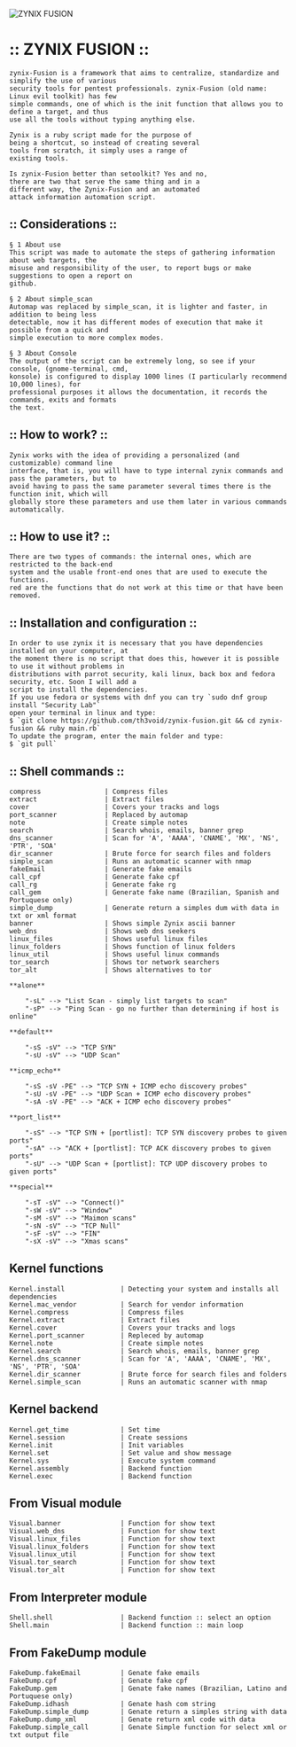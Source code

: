 ![ZYNIX FUSION](https://user-images.githubusercontent.com/36008397/110006679-b4ae7d80-7cf8-11eb-99a4-bc3dcb813ae8.png)

#   :: ZYNIX FUSION ::

    zynix-Fusion is a framework that aims to centralize, standardize and simplify the use of various
    security tools for pentest professionals. zynix-Fusion (old name: Linux evil toolkit) has few
    simple commands, one of which is the init function that allows you to define a target, and thus
    use all the tools without typing anything else.

    Zynix is a ruby script made for the purpose of
    being a shortcut, so instead of creating several
    tools from scratch, it simply uses a range of
    existing tools.

    Is zynix-Fusion better than setoolkit? Yes and no,
    there are two that serve the same thing and in a
    different way, the Zynix-Fusion and an automated
    attack information automation script.

## :: Considerations ::

    § 1 About use
    This script was made to automate the steps of gathering information about web targets, the
    misuse and responsibility of the user, to report bugs or make suggestions to open a report on
    github.
    
    § 2 About simple_scan
    Automap was replaced by simple_scan, it is lighter and faster, in addition to being less
    detectable, now it has different modes of execution that make it possible from a quick and
    simple execution to more complex modes.
    
    § 3 About Console
    The output of the script can be extremely long, so see if your console, (gnome-terminal, cmd,
    konsole) is configured to display 1000 lines (I particularly recommend 10,000 lines), for
    professional purposes it allows the documentation, it records the commands, exits and formats
    the text.
    
##  :: How to work? ::
  
    Zynix works with the idea of providing a personalized (and customizable) command line
    interface, that is, you will have to type internal zynix commands and pass the parameters, but to
    avoid having to pass the same parameter several times there is the function init, which will
    globally store these parameters and use them later in various commands automatically.
    
##  :: How to use it? ::

    There are two types of commands: the internal ones, which are restricted to the back-end
    system and the usable front-end ones that are used to execute the functions.
    red are the functions that do not work at this time or that have been removed.
    
##  :: Installation and configuration ::

    In order to use zynix it is necessary that you have dependencies installed on your computer, at
    the moment there is no script that does this, however it is possible to use it without problems in
    distributions with parrot security, kali linux, back box and fedora security, etc. Soon I will add a
    script to install the dependencies.
    If you use fedora or systems with dnf you can try `sudo dnf group install "Security Lab"`
    open your terminal in linux and type:
    $ `git clone https://github.com/th3void/zynix-fusion.git && cd zynix-fusion && ruby main.rb`
    To update the program, enter the main folder and type:
    $ `git pull`

##  :: Shell commands ::

    compress                | Compress files
    extract                 | Extract files
    cover                   | Covers your tracks and logs
    port_scanner            | Replaced by automap
    note                    | Create simple notes
    search                  | Search whois, emails, banner grep
    dns_scanner             | Scan for 'A', 'AAAA', 'CNAME', 'MX', 'NS', 'PTR', 'SOA'
    dir_scanner             | Brute force for search files and folders
    simple_scan             | Runs an automatic scanner with nmap
    fakeEmail               | Generate fake emails
    call_cpf                | Generate fake cpf
    call_rg                 | Generate fake rg
    call_gem                | Generate fake name (Brazilian, Spanish and Portuquese only)
    simple_dump             | Generate return a simples dum with data in txt or xml format
    banner                  | Shows simple Zynix ascii banner
    web_dns                 | Shows web dns seekers
    linux_files             | Shows useful linux files
    linux_folders           | Shows function of linux folders
    linux_util              | Shows useful linux commands
    tor_search              | Shows tor network searchers
    tor_alt                 | Shows alternatives to tor

    **alone**

        "-sL" --> "List Scan - simply list targets to scan"
        "-sP" --> "Ping Scan - go no further than determining if host is online"

    **default**

        "-sS -sV" --> "TCP SYN"
        "-sU -sV" --> "UDP Scan"

    **icmp_echo**

        "-sS -sV -PE" --> "TCP SYN + ICMP echo discovery probes"
        "-sU -sV -PE" --> "UDP Scan + ICMP echo discovery probes"
        "-sA -sV -PE" --> "ACK + ICMP echo discovery probes"

    **port_list**

        "-sS" --> "TCP SYN + [portlist]: TCP SYN discovery probes to given ports"
        "-sA" --> "ACK + [portlist]: TCP ACK discovery probes to given ports"
        "-sU" --> "UDP Scan + [portlist]: TCP UDP discovery probes to given ports"

    **special**

        "-sT -sV" --> "Connect()"
        "-sW -sV" --> "Window"
        "-sM -sV" --> "Maimon scans"
        "-sN -sV" --> "TCP Null"
        "-sF -sV" --> "FIN"
        "-sX -sV" --> "Xmas scans"

## Kernel functions

    Kernel.install              | Detecting your system and installs all dependencies
    Kernel.mac_vendor           | Search for vendor information
    Kernel.compress             | Compress files
    Kernel.extract              | Extract files
    Kernel.cover                | Covers your tracks and logs 
    Kernel.port_scanner         | Repleced by automap
    Kernel.note                 | Create simple notes
    Kernel.search               | Search whois, emails, banner grep
    Kernel.dns_scanner          | Scan for 'A', 'AAAA', 'CNAME', 'MX', 'NS', 'PTR', 'SOA'
    Kernel.dir_scanner          | Brute force for search files and folders
    Kernel.simple_scan          | Runs an automatic scanner with nmap 

## Kernel  backend

    Kernel.get_time             | Set time
    Kernel.session              | Create sessions
    Kernel.init                 | Init variables
    Kernel.set                  | Set value and show message
    Kernel.sys                  | Execute system command
    Kernel.assembly             | Backend function
    Kernel.exec                 | Backend function 

## From Visual module

    Visual.banner               | Function for show text 
    Visual.web_dns              | Function for show text
    Visual.linux_files          | Function for show text
    Visual.linux_folders        | Function for show text
    Visual.linux_util           | Function for show text
    Visual.tor_search           | Function for show text
    Visual.tor_alt              | Function for show text

## From Interpreter module

    Shell.shell                 | Backend function :: select an option
    Shell.main                  | Backend function :: main loop

## From FakeDump module

    FakeDump.fakeEmail          | Genate fake emails
    FakeDump.cpf                | Genate fake cpf
    FakeDump.gem                | Genate fake names (Brazilian, Latino and Portuquese only)
    FakeDump.idhash             | Genate hash com string
    FakeDump.simple_dump        | Genate return a simples string with data
    FakeDump.dump_xml           | Genate return xml code with data
    FakeDump.simple_call        | Genate Simple function for select xml or txt output file
